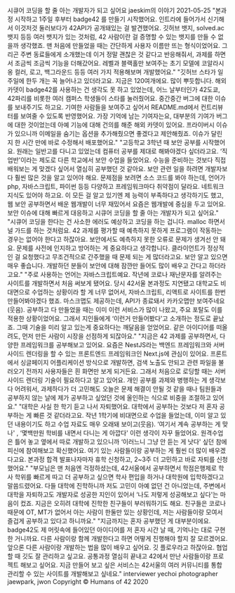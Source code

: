 시큐어 코딩을 할 줄 아는 개발자가 되고 싶어요
jaeskim의 이야기
2021-05-25
"본과정 시작하고 1주일 후부터
badge42
를 만들기 시작했어요. 인트라에 들어가서 신기해서 이것저것 둘러보다가 42API가 공개돼있는 걸 발견했어요. 깃허브 뱃지, solved.ac 뱃지 등등 여러 뱃지가 있는 것처럼, 42 사람이란 걸 증명할 수 있는 뱃지를 만들 수 없을까 생각했죠. 맨 처음에 만들었을 때는 간단하게 사용자 이름만 뜨는 형식이었어요. 그리곤 주변 동료들에게 소개했는데 이거 정말 괜찮은 것 같다고 반응해줘서, 과제를 하면서 조금씩 조금씩 기능을 더해갔어요. 레벨과 블랙홀만 보여주는 초기 모델에 코알라시옹 컬러, 로고, 백그라운드 등등 여러 가지 적용해보며 개발했어요."
"깃허브 스타가 일주일에 한두 개는 꼭 늘어나고 있더라고요. 지금은 120여개에요. 많이 뿌듯합니다. 해외 카뎃이 badge42를 사용하는 건 생각도 못 하고 있었는데, 어느 날부터인가 42도쿄, 42파리를 비롯한 여러 캠퍼스 학생들이 스타를 눌러줬어요. 중간중간 버그에 대한 이슈를 보내주기도 하고요. 기여한 사람들을 보여주고 싶어서 README.md에서 컨트리뷰터를 보여줄 수 있도록 반영했어요. 가장 기억에 남는 기여자는요, 대부분의 기여가 버그에 대한 것이었는데 아예 기능에 대해 건의를 해준 해외 카뎃이 있어요. 프라이버시 이슈가 있으니까 이메일을 숨기는 옵션을 추가해줬으면 좋겠다고 제안해줬죠. 이슈가 달린 지 한 시간 만에 바로 수정해서 배포했어요."
"고등학교 3학년 때 보안 공부를 시작했어요. 원래는 일반고를 다니고 있었는데 컴퓨터 공부를 제대로 해봐야겠다 싶더라고요. ‘직업반'이라는 제도로 다른 학교에서 보안 수업을 들었어요. 수능을 준비하는 것보다 직접 배워보는 게 맞겠다 싶어서 열심히 공부했던 것 같아요. 보안 관련 일을 하려면 개발자보다 훨씬 많은 것을 알고 있어야 해요. 문제점을 보려면 소스 코드를 봐야 하는데, 언어가 php, 자바스크립트, 파이썬 등등 다양하고 프레임워크마다 취약점이 달라요. 네트워크 지식도 있어야 하고요. 이 모든 걸 알고 있기엔 제 능력이 부족하다고 생각하기도 했고, 웹 보안 공부하면서 배운 웹개발이 너무 재밌어서 요즘은 웹개발에 중심을 두고 있어요. 보안 이슈에 대해 빠르게 대응하고 시큐어 코딩을 할 줄 아는 개발자가 되고 싶어요."
"시큐어 코딩을 한다는 건 사소한 에러도 예상하고 코딩을 하는 겁니다. malloc 하면서 널 가드를 하는 것처럼요. 42 과제를 평가할 때 예측하지 못하게 프로그램이 작동하는 경우는 없어야 한다고 하잖아요. 보안에서도 예측하지 못한 오류로 문제가 생겨선 안 돼요. 문제를 사전에 인지하고 방어하는 게 중요하다고 생각합니다. 클라이언트가 정상적인 걸 요청했다고 무조건적으로 간주했을 때 문제 되는 게 많더라고요. 보안 알고 있으면 매우 좋습니다. 개발하던 분들이 보안에 대해 잠깐만 들어도 많이 배우고 간다고 하더라고요."
"주로 사용하는 언어는 자바스크립트예요. 작년에 코로나 재난문자를 알려주는 사이트를 개발하면서 처음 써보게 됐어요. 당시 42서울 본과정도 지연됐고 대학교도 비대면으로 수업하는 상황이라 할 게 너무 없어서, 자바스크립트, 리액트로 사이트를 한번 만들어봐야겠다 했죠. 마스크맵도 제공하는데, API가 종료돼서 카카오맵만 보여주네요(웃음). 공부하고 다 만들었을 때는 이미 이런 서비스가 많이 나왔고, 주요 포탈도 이를 적용한 상황이었어요. 그래서 지인들에게 ‘이런거 만들어봤다'고 소개하는 정도로 끝났죠. 그때 기술을 미리 알고 있는게 중요하다는 깨달음을 얻었어요. 같은 아이디어를 떠올려도, 먼저 만든 사람이 시장을 선점하게 되잖아요."
"지금은 42 과제를 공부하면서, 다양한 프레임워크를 공부해보고 있어요. 요즘은 NestJS라는 백엔드 프레임워크와 서버사이드 렌더링을 할 수 있는 프론트엔드 프레임워크인 Next.js에 관심이 있어요. 프론트에서 싱글페이지 어플리케이션 방식으로 개발하면, 검색 노출도 안되고 관련 파일을 불러오기 전까지 사용자들은 흰 화면만 보게 되거든요. 그래서 처음으로 로딩할 때는 서버사이드 렌더링 기술이 필요하다고 알고 있어요. 개인 공부를 과제와 병행하는 게 생각보다 어려워서, 과제하다가 더 고민해도 오늘은 문제 해결이 안될 것 같을 때나 팀원들과 공부하지 않는 날에 제가 공부하고 싶었던 것에 올인하는 식으로 비중을 조절하고 있어요."
"대학은 사실 한 학기 듣고 나서 자퇴했어요. 대학에서 공부하는 것보다 저 혼자 공부하는 게 빠른 것 같더라고요. 작년 1학기에 비대면으로 수업을 들었는데, 이미 알고 있던 내용이기도 하고 수업 자료도 매우 오래돼 보이고(웃음). ‘여기서 계속 공부하는 게 맞나' , ‘몇백만원 학비를 내면서 다니는 게 아깝다' 이런 생각이 자꾸 들었어요. 원격수업은 틀어 놓고 옆에서 따로 개발하고 있으니까 ‘이러느니 그냥 안 듣는 게 낫다' 싶던 참에 피신에 참여해보고 확신했어요. 여기 있는 사람들이랑 공부하는 게 훨씬 더 많이 배우겠다고요. 본과정 합격 발표나자마자 휴학 신청하고, 2~3주 더 고민하고 바로 자퇴를 신청했어요."
"부모님은 맨 처음엔 걱정하셨는데, 42서울에서 공부하면서 학점은행제로 학사 학위를 빠르게 따고 더 공부하고 싶으면 학사 편입을 하거나 대학원에 입학하겠다고 말씀드렸어요. 다들 대학에 진학하니까 저도 고민이 아예 없던 건 아니었는데, 주변에서 대학을 자퇴하고도 개발자로 성공한 지인이 있어서 ‘나도 저렇게 성공해보고 싶다'는 마음이 컸죠. 지금은 오히려 대학에 진학한 친구들이 부러워하기도 해요. 친구들은 코로나 때문에 OT, MT가 없어서 아는 사람이 한둘만 있는 상황인데, 저는 사람들이랑 모여서 즐겁게 공부하고 있다고 하니까요."
"지금까지는 혼자 공부했던 게 대부분이에요. badge42도 제 머릿속에 들어있던 아이디어를 저 혼자 시간 날 때, 기억나는 대로 구현한 거니까요. 다른 사람이랑 함께 개발한다고 하면 어떻게 진행해야 할지 잘 모르겠어요. 앞으론 다른 사람이랑 개발하는 법을 많이 배우고 싶어요. 깃 플로우라고 하잖아요. 협업할 때 깃도 잘 관리하고 싶고요. 공통과정 열심히 끝내고 42에서 만난 사람들이랑 프로젝트 해보고 싶어요. 지금 만들어 보고 싶은 서비스는 42서울의 여러 커뮤니티를 통합 관리할 수 있는 사이트를 개발해보고 싶네요."
interviewer yechoi
photographer jaewpark, jwon
Copyright © Humans of 42 2020
